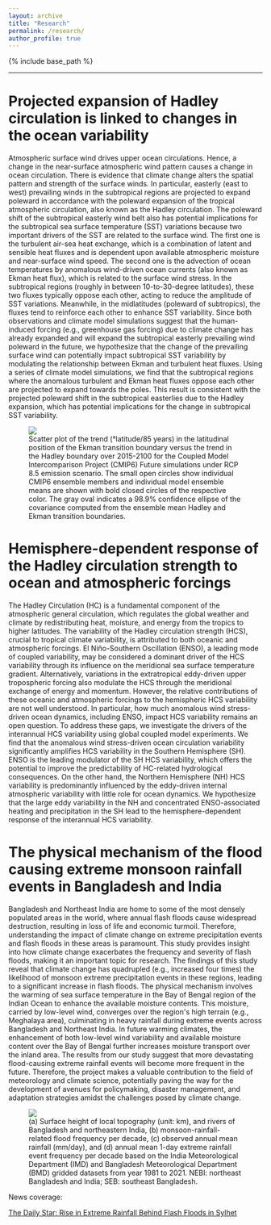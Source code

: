```yaml
---
layout: archive
title: "Research"
permalink: /research/
author_profile: true
---
```


{% include base_path %}

---

Projected expansion of Hadley circulation is linked to changes in the ocean variability
======
Atmospheric surface wind drives upper ocean circulations. Hence, a change in the near-surface atmospheric wind pattern causes a change in ocean circulation. There is evidence that climate change alters the spatial pattern and strength of the surface winds. In particular, easterly (east to west) prevailing winds in the subtropical regions are projected to expand poleward in accordance with the poleward expansion of the tropical atmospheric circulation, also known as the Hadley circulation. The poleward shift of the subtropical easterly wind belt also has potential implications for the subtropical sea surface temperature (SST) variations because two important drivers of the SST are related to the surface wind. The first one is the turbulent air-sea heat exchange, which is a combination of latent and sensible heat fluxes and is dependent upon available atmospheric moisture and near-surface wind speed. The second one is the advection of ocean temperatures by anomalous wind-driven ocean currents (also known as Ekman heat flux), which is related to the surface wind stress. In the subtropical regions (roughly in between 10-to-30-degree latitudes), these two fluxes typically oppose each other, acting to reduce the amplitude of SST variations. Meanwhile, in the midlatitudes (poleward of subtropics), the fluxes tend to reinforce each other to enhance SST variability. Since both observations and climate model simulations suggest that the human-induced forcing (e.g., greenhouse gas forcing) due to climate change has already expanded and will expand the subtropical easterly prevailing wind poleward in the future, we hypothesize that the change of the prevailing surface wind can potentially impact subtropical SST variability by modulating the relationship between Ekman and turbulent heat fluxes. Using a series of climate model simulations, we find that the subtropical regions where the anomalous turbulent and Ekman heat fluxes oppose each other are projected to expand towards the poles. This result is consistent with the projected poleward shift in the subtropical easterlies due to the Hadley expansion, which has potential implications for the change in subtropical SST variability.
<!-- Add the image here with caption -->
<figure>
  <img src='/images/GRL_fig4.png'>
  <figcaption>Scatter plot of the trend (°latitude/85 years) in the latitudinal position of the Ekman transition boundary versus the trend in the Hadley boundary over 2015-2100 for the Coupled Model Intercomparison Project (CMIP6) Future simulations under RCP 8.5 emission scenario. The small open circles show individual CMIP6 ensemble members and individual model ensemble means are shown with bold closed circles of the respective color. The gray oval indicates a 98.9% confidence ellipse of the covariance computed from the ensemble mean Hadley and Ekman transition boundaries.</figcaption>
</figure>

Hemisphere-dependent response of the Hadley circulation strength to ocean and atmospheric forcings
======
The Hadley Circulation (HC) is a fundamental component of the atmospheric general circulation, which regulates the global weather and climate by redistributing heat, moisture, and energy from the tropics to higher latitudes. The variability of the Hadley circulation strength (HCS), crucial to tropical climate variability, is attributed to both oceanic and atmospheric forcings. El Niño-Southern Oscillation (ENSO), a leading mode of coupled variability, may be considered a dominant driver of the HCS variability through its influence on the meridional sea surface temperature gradient. Alternatively, variations in the extratropical eddy-driven upper tropospheric forcing also modulate the HCS through the meridional exchange of energy and momentum. However, the relative contributions of these oceanic and atmospheric forcings to the hemispheric HCS variability are not well understood. In particular, how much anomalous wind stress-driven ocean dynamics, including ENSO, impact HCS variability remains an open question. To address these gaps, we investigate the drivers of the interannual HCS variability using global coupled model experiments. We find that the anomalous wind stress-driven ocean circulation variability significantly amplifies HCS variability in the Southern Hemisphere (SH). ENSO is the leading modulator of the SH HCS variability, which offers the potential to improve the predictability of HC-related hydrological consequences. On the other hand, the Northern Hemisphere (NH) HCS variability is predominantly influenced by the eddy-driven internal atmospheric variability with little role for ocean dynamics. We hypothesize that the large eddy variability in the NH and concentrated ENSO-associated heating and precipitation in the SH lead to the hemisphere-dependent response of the interannual HCS variability.

The physical mechanism of the flood causing extreme monsoon rainfall events in Bangladesh and India
======
Bangladesh and Northeast India are home to some of the most densely populated areas in the world, where annual flash floods cause widespread destruction, resulting in loss of life and economic turmoil. Therefore, understanding the impact of climate change on extreme precipitation events and flash floods in these areas is paramount. This study provides insight into how climate change exacerbates the frequency and severity of flash floods, making it an important topic for research. 
The findings of this study reveal that climate change has quadrupled (e.g., increased four times) the likelihood of monsoon extreme precipitation events in these regions, leading to a significant increase in flash floods. The physical mechanism involves the warming of sea surface temperature in the Bay of Bengal region of the Indian Ocean to enhance the available moisture contents. This moisture, carried by low-level wind, converges over the region's high terrain (e.g., Meghalaya area), culminating in heavy rainfall during extreme events across Bangladesh and Northeast India. In future warming climates, the enhancement of both low-level wind variability and available moisture content over the Bay of Bengal further increases moisture transport over the inland area. The results from our study suggest that more devastating flood-causing extreme rainfall events will become more frequent in the future. Therefore, the project makes a valuable contribution to the field of meteorology and climate science, potentially paving the way for the development of avenues for policymaking, disaster management, and adaptation strategies amidst the challenges posed by climate change.
<!-- Add the image here with caption -->
<figure>
  <img src='/images/QJRMS_fig1.jpg'>
  <figcaption>(a) Surface height of local topography (unit: km), and rivers of Bangladesh and northeastern India, (b) monsoon-rainfall-related flood frequency per decade, (c) observed annual mean rainfall (mm/day), and (d) annual mean 1-day extreme rainfall event frequency per decade based on the India Meteorological Department (IMD) and Bangladesh Meteorological Department (BMD) gridded datasets from year 1981 to 2021. NEBI: northeast Bangladesh and India; SEB: southeast Bangladesh.</figcaption>
</figure>

News coverage:

[The Daily Star: Rise in Extreme Rainfall Behind Flash Floods in Sylhet](https://www.thedailystar.net/environment/climate-crisis/natural-disaster/news/rise-extreme-rainfall-behind-flash-floods-sylhet-3635536)
